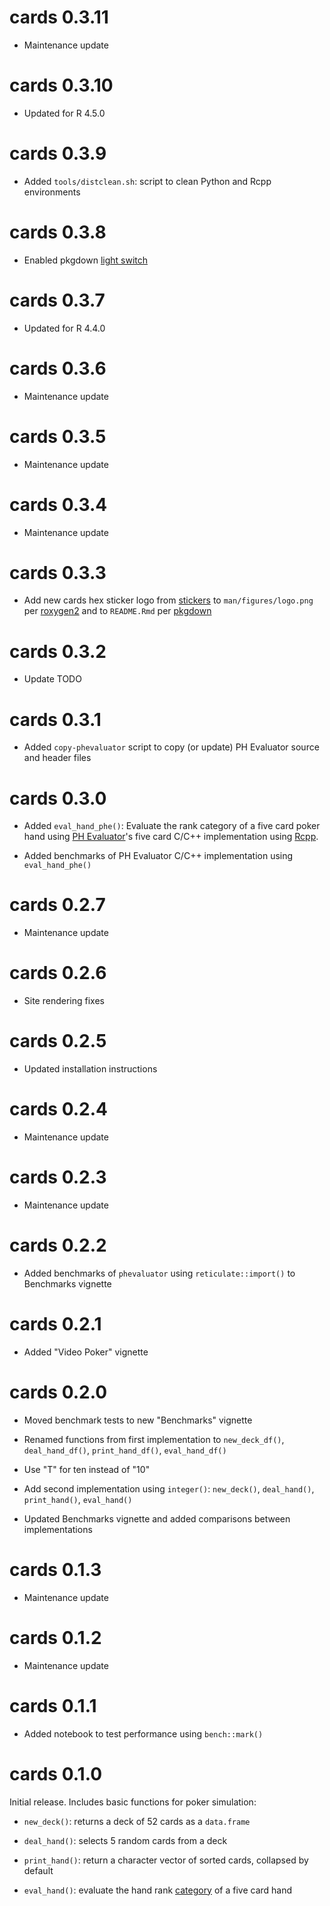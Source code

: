# cards 0.3.11

* Maintenance update

# cards 0.3.10

* Updated for R 4.5.0

# cards 0.3.9

* Added `tools/distclean.sh`: script to clean Python and Rcpp environments

# cards 0.3.8

* Enabled pkgdown [light switch](https://pkgdown.r-lib.org/articles/customise.html#light-switch)

# cards 0.3.7

* Updated for R 4.4.0

# cards 0.3.6

* Maintenance update

# cards 0.3.5

* Maintenance update

# cards 0.3.4

* Maintenance update

# cards 0.3.3

* Add new cards hex sticker logo from [stickers](https://jabenninghoff.github.io/stickers/) to `man/figures/logo.png` per [roxygen2](https://github.com/r-lib/roxygen2/blob/db4dd9a4de2ce6817c17441d481cf5d03ef220e2/R/object-defaults.R#L43) and to `README.Rmd` per [pkgdown](https://github.com/r-lib/pkgdown/blob/548a9493b72ff93d3ed8392d4ad30b77d8b15fa5/README.Rmd#L15)

# cards 0.3.2

* Update TODO

# cards 0.3.1

* Added `copy-phevaluator` script to copy (or update) PH Evaluator source and header files

# cards 0.3.0

* Added `eval_hand_phe()`: Evaluate the rank category of a five card poker hand using [PH Evaluator](https://github.com/HenryRLee/PokerHandEvaluator)'s five card C/C++ implementation using [Rcpp](https://www.rcpp.org).

* Added benchmarks of PH Evaluator C/C++ implementation using `eval_hand_phe()`

# cards 0.2.7

* Maintenance update

# cards 0.2.6

* Site rendering fixes

# cards 0.2.5

* Updated installation instructions

# cards 0.2.4

* Maintenance update

# cards 0.2.3

* Maintenance update

# cards 0.2.2

* Added benchmarks of `phevaluator` using `reticulate::import()` to Benchmarks vignette

# cards 0.2.1

* Added "Video Poker" vignette

# cards 0.2.0

* Moved benchmark tests to new "Benchmarks" vignette

* Renamed functions from first implementation to `new_deck_df()`, `deal_hand_df()`, `print_hand_df()`, `eval_hand_df()`

* Use "T" for ten instead of "10"

* Add second implementation using `integer()`: `new_deck()`, `deal_hand()`, `print_hand()`, `eval_hand()`

* Updated Benchmarks vignette and added comparisons between implementations

# cards 0.1.3

* Maintenance update

# cards 0.1.2

* Maintenance update

# cards 0.1.1

* Added notebook to test performance using `bench::mark()`

# cards 0.1.0

Initial release. Includes basic functions for poker simulation:

* `new_deck()`: returns a deck of 52 cards as a `data.frame`

* `deal_hand()`: selects 5 random cards from a deck

* `print_hand()`: return a character vector of sorted cards, collapsed by default

* `eval_hand()`: evaluate the hand rank [category](https://en.wikipedia.org/wiki/List_of_poker_hands) of a five card hand
